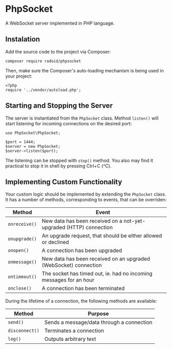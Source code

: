 
# PhpSocket

A WebSocket server implemented in PHP language.

## Instalation

Add the source code to the project via Composer:

	composer require radoid/phpsocket

Then, make sure the Composer's auto-loading mechanism is being used in your project:

	<?php
	require '../vendor/autoload.php';

## Starting and Stopping the Server

The server is instantiated from the `PhpSocket` class. Method `listen()` will start listening for incoming connections on the desired port:

	use PhpSocket\PhpSocket;

	$port = 1444;
	$server = new PhpSocket;
	$server->listen($port);

The listening can be stopped with `stop()` method. You also may find it practical to stop it in shell by pressing Ctrl+C (^C).

## Implementing Custom Functionality

Your custom logic should be implemented by extending the `PhpSocket` class. It has a number of methods, corresponding to events, that can be overriden:

| Method        | Event                                                              |
|---------------|--------------------------------------------------------------------|
| `onreceive()` | New data has been received on a not-yet-upgraded (HTTP) connection |
| `onupgrade()` | An upgrade request, that should be either allowed or declined      |
| `onopen()`    | A connection has been upgraded                                     |
| `onmessage()` | New data has been received on an upgraded (WebSocket) connection   |
| `ontimeout()` | The socket has timed out, ie. had no incoming messages for an hour |
| `onclose()`   | A connection has been terminated                                   |  

During the lifetime of a connection, the following methods are available:

| Method         | Purpose                                   |
|----------------|-------------------------------------------|
| `send()`       | Sends a message/data through a connection |
| `disconnect()` | Terminates a connection                   |
| `log()`        | Outputs arbitrary text                    |
